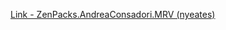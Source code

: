 [Link - ZenPacks.AndreaConsadori.MRV (nyeates)](https://github.com/nyeates/ZenPacks.AndreaConsadori.MRV)
